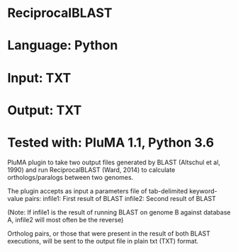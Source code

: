 # ReciprocalBLAST
# Language: Python
# Input: TXT
# Output: TXT
# Tested with: PluMA 1.1, Python 3.6

PluMA plugin to take two output files generated by BLAST (Altschul et al, 1990)
and run ReciprocalBLAST (Ward, 2014) to calculate orthologs/paralogs between
two genomes.

The plugin accepts as input a parameters file of tab-delimited keyword-value pairs:
infile1: First result of BLAST
infile2: Second result of BLAST

(Note: If infile1 is the result of running BLAST on genome B against database A,
infile2 will most often be the reverse)

Ortholog pairs, or those that were present in the result of both BLAST executions,
will be sent to the output file in plain txt (TXT) format.
